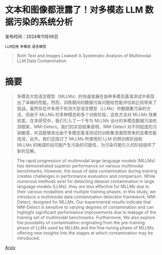 # 文本和图像都泄露了！对多模态 LLM 数据污染的系统分析

发布时间：2024年11月06日

`LLM应用` `多模态` `语言模型`

> Both Text and Images Leaked! A Systematic Analysis of Multimodal LLM Data Contamination

# 摘要

> 多模态大型语言模型（MLLMs）的快速发展在各种多模态基准测试中表现出了卓越的性能。然而，训练期间的数据污染问题给性能评估和比较带来了挑战。虽然存在许多用于检测大型语言模型（LLMs）中数据集污染的方法，但由于 MLLMs 的多种模态和多个训练阶段，这些方法对 MLLMs 效果较差。在本研究中，我们引入了一个专为 MLLMs 设计的多模态数据污染检测框架，MM-Detect。我们的实验结果表明，MM-Detect 对不同程度的污染敏感，并且能够突出由于多模态基准测试的训练集泄漏而带来的显著性能改进。此外，我们还探讨了 MLLMs 所使用的 LLM 的预训练阶段和 MLLMs 的微调阶段可能产生污染的可能性，为污染可能引入的阶段提供了新的见解。

> The rapid progression of multimodal large language models (MLLMs) has demonstrated superior performance on various multimodal benchmarks. However, the issue of data contamination during training creates challenges in performance evaluation and comparison. While numerous methods exist for detecting dataset contamination in large language models (LLMs), they are less effective for MLLMs due to their various modalities and multiple training phases. In this study, we introduce a multimodal data contamination detection framework, MM-Detect, designed for MLLMs. Our experimental results indicate that MM-Detect is sensitive to varying degrees of contamination and can highlight significant performance improvements due to leakage of the training set of multimodal benchmarks. Furthermore, We also explore the possibility of contamination originating from the pre-training phase of LLMs used by MLLMs and the fine-tuning phase of MLLMs, offering new insights into the stages at which contamination may be introduced.

[Arxiv](https://arxiv.org/abs/2411.03823)
